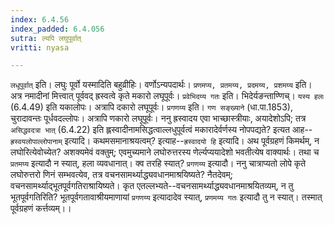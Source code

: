 ```yaml
---
index: 6.4.56
index_padded: 6.4.056
sutra: ल्यपि लघुपूर्वात्
vritti: nyasa

---
```

`लधूपूर्वात्` इति। लघुः पूर्वो यस्मादिति बहुव्रीहिः। वर्णोऽन्यपदार्थः। `प्रणमप्य, प्रतमय्य, प्रदमय्य, प्रशमय्य` इति। अत्र नमादीनां मित्त्वात् पूर्ववद् ह्रस्वत्वे कृते मकारो लघूपूर्वः। `प्रवेभिदय्य गतः` इति। भिदेर्यङन्ताण्णिच्। `यस्य हलः` (6.4.49) इति यकालोपः। अत्रापि दकारो लघूपूर्वः। `प्रगणय्य` इति। `गण सङ्ख्याने` (धा.पा.1853), चुरादावन्तः पूर्धवदल्लोपः। अत्रापि णकारो लघूपूर्वः।
ननु ह्रस्वादय एवा भाच्छास्त्रीयाः, अयादेशोऽपि; तत्र `असिद्धवदत्रा भात्` (6.4.22) इति ह्लस्वादीनामसिद्धत्वाल्लधुपूर्वत्वं मकारादेर्वर्णस्य नोपपद्यते? इत्यत आह--`ह्रस्वयलोपाल्लोपानाम्` इत्यादि। कथमसमानाश्रयत्वम्? इत्याह--`ह्रस्वादयो हि` इत्यादि।
अथ पूर्वग्रहणं किमर्थम्, न लघोरित्येवोच्येत? अशक्यमेवं वक्तुम्; एवमुच्यमाने लघोरुत्तरस्य णेर्ल्यप्ययादेशो भवतीत्येष वाक्यार्थः। तथा च `प्रतमय्य` इत्यादौ न स्यात्, हला व्यवधानात्। क्व तरहि स्यात्? `प्रगणय्य` इत्यादौ। ननु चात्राप्यतो लोपे कृते लघोरुत्तरो णिनं सम्भवत्येव, तत्र वचनसामर्थ्याद्ध्यवधानमाश्रयिष्यते? नैतदेवम्; वचनसामर्थ्याद्भूतपूर्वगतिराश्रायिष्यते। कृत एतल्लभ्यते--वचनसामर्थ्याद्ध्यवधानमाश्रयितव्यम्, न तु भूतपूर्वगतिरिति? भूतपूर्वगतावाश्रीयमाणायां `प्रगणय्य` इत्यादादेव स्यात्, `प्रणमय्य गतः` इत्यादौ तु न स्यात्। तस्मात् पूर्वग्रहणं कर्त्तव्यम्।।